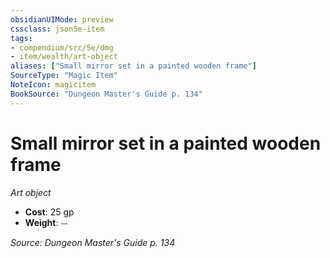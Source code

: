 ```yaml
---
obsidianUIMode: preview
cssclass: json5e-item
tags:
- compendium/src/5e/dmg
- item/wealth/art-object
aliases: ["Small mirror set in a painted wooden frame"]
SourceType: "Magic Item"
NoteIcon: magicitem
BookSource: "Dungeon Master's Guide p. 134"
---
```

# Small mirror set in a painted wooden frame
*Art object*  

- **Cost**: 25 gp
- **Weight**: ⏤

*Source: Dungeon Master's Guide p. 134*